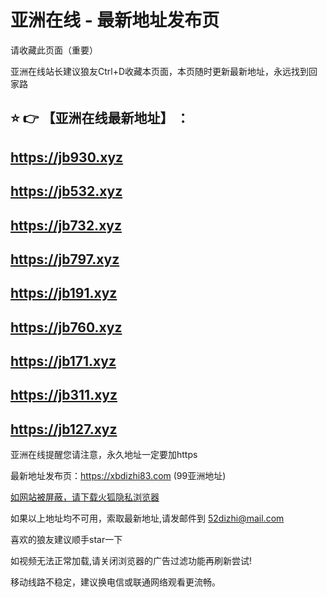 # 亚洲在线 - 最新地址发布页

请收藏此页面（重要）

亚洲在线站长建议狼友Ctrl+D收藏本页面，本页随时更新最新地址，永远找到回家路

## :star: :point_right: 【亚洲在线最新地址】 ：
## https://jb930.xyz
## https://jb532.xyz
## https://jb732.xyz
## https://jb797.xyz
## https://jb191.xyz
## https://jb760.xyz
## https://jb171.xyz
## https://jb311.xyz
## https://jb127.xyz


亚洲在线提醒您请注意，永久地址一定要加https

最新地址发布页：https://xbdizhi83.com (99亚洲地址)

[如网站被屏蔽，请下载火狐隐私浏览器](https://www.firefox.com.cn)

如果以上地址均不可用，索取最新地址,请发邮件到 <52dizhi@mail.com>

喜欢的狼友建议顺手star一下

如视频无法正常加载,请关闭浏览器的广告过滤功能再刷新尝试!

移动线路不稳定，建议换电信或联通网络观看更流畅。
